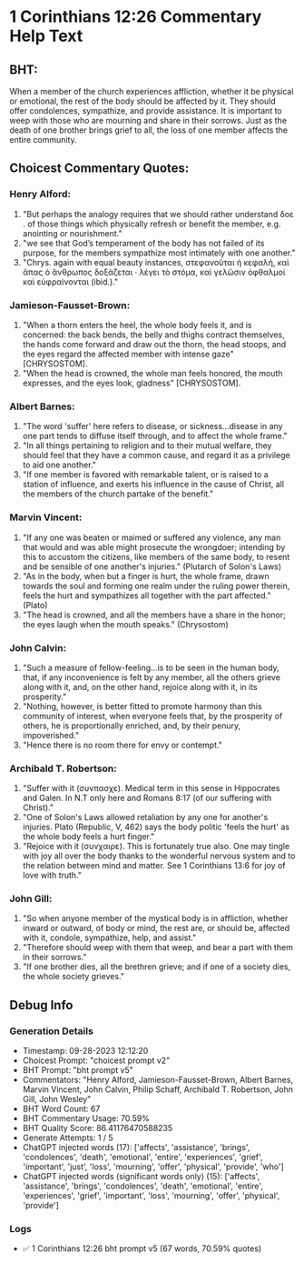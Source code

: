 # 1 Corinthians 12:26 Commentary Help Text

## BHT:
When a member of the church experiences affliction, whether it be physical or emotional, the rest of the body should be affected by it. They should offer condolences, sympathize, and provide assistance. It is important to weep with those who are mourning and share in their sorrows. Just as the death of one brother brings grief to all, the loss of one member affects the entire community.

## Choicest Commentary Quotes:
### Henry Alford:
1. "But perhaps the analogy requires that we should rather understand δοε . of those things which physically refresh or benefit the member, e.g. anointing or nourishment." 
2. "we see that God’s temperament of the body has not failed of its purpose, for the members sympathize most intimately with one another."
3. "Chrys. again with equal beauty instances, στεφανοῦται ἡ κεφαλή, καὶ ἅπας ὁ ἄνθρωπος δοξάζεται · λέγει τὸ στόμα, καὶ γελῶσιν ὀφθαλμοὶ καὶ εὐφραίνονται (ibid.)."

### Jamieson-Fausset-Brown:
1. "When a thorn enters the heel, the whole body feels it, and is concerned: the back bends, the belly and thighs contract themselves, the hands come forward and draw out the thorn, the head stoops, and the eyes regard the affected member with intense gaze" [CHRYSOSTOM].
2. "When the head is crowned, the whole man feels honored, the mouth expresses, and the eyes look, gladness" [CHRYSOSTOM].

### Albert Barnes:
1. "The word 'suffer' here refers to disease, or sickness...disease in any one part tends to diffuse itself through, and to affect the whole frame."
2. "In all things pertaining to religion and to their mutual welfare, they should feel that they have a common cause, and regard it as a privilege to aid one another."
3. "If one member is favored with remarkable talent, or is raised to a station of influence, and exerts his influence in the cause of Christ, all the members of the church partake of the benefit."

### Marvin Vincent:
1. "If any one was beaten or maimed or suffered any violence, any man that would and was able might prosecute the wrongdoer; intending by this to accustom the citizens, like members of the same body, to resent and be sensible of one another's injuries." (Plutarch of Solon's Laws)
2. "As in the body, when but a finger is hurt, the whole frame, drawn towards the soul and forming one realm under the ruling power therein, feels the hurt and sympathizes all together with the part affected." (Plato)
3. "The head is crowned, and all the members have a share in the honor; the eyes laugh when the mouth speaks." (Chrysostom)

### John Calvin:
1. "Such a measure of fellow-feeling...is to be seen in the human body, that, if any inconvenience is felt by any member, all the others grieve along with it, and, on the other hand, rejoice along with it, in its prosperity." 
2. "Nothing, however, is better fitted to promote harmony than this community of interest, when everyone feels that, by the prosperity of others, he is proportionally enriched, and, by their penury, impoverished."
3. "Hence there is no room there for envy or contempt."

### Archibald T. Robertson:
1. "Suffer with it (συνπασχε). Medical term in this sense in Hippocrates and Galen. In N.T only here and Romans 8:17 (of our suffering with Christ)."
2. "One of Solon's Laws allowed retaliation by any one for another's injuries. Plato (Republic, V, 462) says the body politic 'feels the hurt' as the whole body feels a hurt finger."
3. "Rejoice with it (συνχαιρε). This is fortunately true also. One may tingle with joy all over the body thanks to the wonderful nervous system and to the relation between mind and matter. See 1 Corinthians 13:6 for joy of love with truth."

### John Gill:
1. "So when anyone member of the mystical body is in affliction, whether inward or outward, of body or mind, the rest are, or should be, affected with it, condole, sympathize, help, and assist."
2. "Therefore should weep with them that weep, and bear a part with them in their sorrows."
3. "If one brother dies, all the brethren grieve; and if one of a society dies, the whole society grieves."


## Debug Info
### Generation Details
- Timestamp: 09-28-2023 12:12:20
- Choicest Prompt: "choicest prompt v2"
- BHT Prompt: "bht prompt v5"
- Commentators: "Henry Alford, Jamieson-Fausset-Brown, Albert Barnes, Marvin Vincent, John Calvin, Philip Schaff, Archibald T. Robertson, John Gill, John Wesley"
- BHT Word Count: 67
- BHT Commentary Usage: 70.59%
- BHT Quality Score: 86.41176470588235
- Generate Attempts: 1 / 5
- ChatGPT injected words (17):
	['affects', 'assistance', 'brings', 'condolences', 'death', 'emotional', 'entire', 'experiences', 'grief', 'important', 'just', 'loss', 'mourning', 'offer', 'physical', 'provide', 'who']
- ChatGPT injected words (significant words only) (15):
	['affects', 'assistance', 'brings', 'condolences', 'death', 'emotional', 'entire', 'experiences', 'grief', 'important', 'loss', 'mourning', 'offer', 'physical', 'provide']

### Logs
- ✅ 1 Corinthians 12:26 bht prompt v5 (67 words, 70.59% quotes)